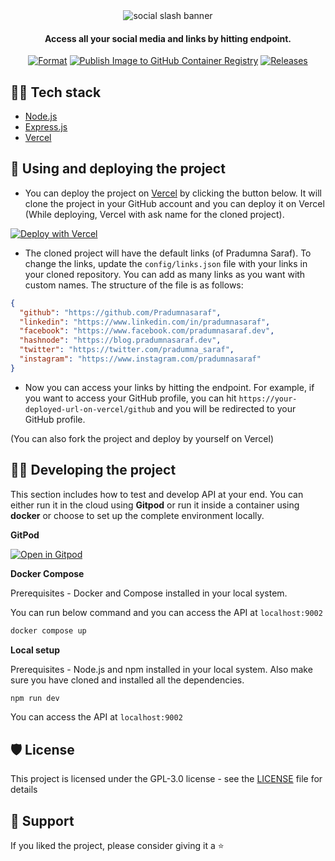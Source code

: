 <div align="center">

<img src="https://user-images.githubusercontent.com/51878265/218109696-cf037ad4-87a4-4866-9df3-de7422c96b95.png" alt = "social slash banner">

<h4>Access all your social media and links by hitting endpoint.</h4>

[![Format](https://github.com/Pradumnasaraf/SocialSlash/actions/workflows/prettier.yml/badge.svg)](https://github.com/Pradumnasaraf/SocialSlash/actions/workflows/prettier.yml) [![Publish Image to GitHub Container Registry](https://github.com/Pradumnasaraf/SocialSlash/actions/workflows/publish-ghcr.yml/badge.svg)](https://github.com/Pradumnasaraf/SocialSlash/actions/workflows/publish-ghcr.yml) [![Releases](https://github.com/Pradumnasaraf/SocialSlash/actions/workflows/releases.yml/badge.svg)](https://github.com/Pradumnasaraf/SocialSlash/actions/workflows/releases.yml)

</div>

## 👨‍💻 Tech stack

- [Node.js](https://nodejs.org/en/)
- [Express.js](https://expressjs.com/)
- [Vercel](https://vercel.com/)

## 🚀 Using and deploying the project

- You can deploy the project on [Vercel](https://vercel.com/) by clicking the button below. It will clone the project in your GitHub account and you can deploy it on Vercel (While deploying, Vercel with ask name for the cloned project).

[![Deploy with Vercel](https://vercel.com/button)](https://vercel.com/new/clone?repository-url=https%3A%2F%2Fgithub.com%2FPradumnasaraf%2FSocialSlash)

- The cloned project will have the default links (of Pradumna Saraf). To change the links, update the `config/links.json` file with your links in your cloned repository. You can add as many links as you want with custom names. The structure of the file is as follows:

```json
{
  "github": "https://github.com/Pradumnasaraf",
  "linkedin": "https://www.linkedin.com/in/pradumnasaraf",
  "facebook": "https://www.facebook.com/pradumnasaraf.dev",
  "hashnode": "https://blog.pradumnasaraf.dev",
  "twitter": "https://twitter.com/pradumna_saraf",
  "instagram": "https://www.instagram.com/pradumnasaraf"
}
```

- Now you can access your links by hitting the endpoint. For example, if you want to access your GitHub profile, you can hit `https://your-deployed-url-on-vercel/github` and you will be redirected to your GitHub profile.

(You can also fork the project and deploy by yourself on Vercel)

## 👨‍💻 Developing the project

This section includes how to test and develop API at your end. You can either run it in the cloud using **Gitpod** or run it inside a container using **docker** or choose to set up the complete environment locally.

**GitPod**

[![Open in Gitpod](https://gitpod.io/button/open-in-gitpod.svg)](https://gitpod.io/#https://github.com/Pradumnasaraf/SocialSlash)

**Docker Compose**

Prerequisites - Docker and Compose installed in your local system.

You can run below command and you can access the API at `localhost:9002`

```bash
docker compose up
```

**Local setup**

Prerequisites - Node.js and npm installed in your local system. Also make sure you have cloned and installed all the dependencies.

```js
npm run dev
```

You can access the API at `localhost:9002`

## 🛡️ License

This project is licensed under the GPL-3.0 license - see the [LICENSE](LICENSE) file for details

## 🤝 Support

If you liked the project, please consider giving it a ⭐️
